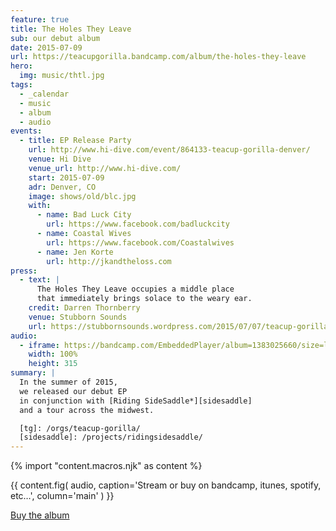 ```yaml
---
feature: true
title: The Holes They Leave
sub: our debut album
date: 2015-07-09
url: https://teacupgorilla.bandcamp.com/album/the-holes-they-leave
hero:
  img: music/thtl.jpg
tags:
  - _calendar
  - music
  - album
  - audio
events:
  - title: EP Release Party
    url: http://www.hi-dive.com/event/864133-teacup-gorilla-denver/
    venue: Hi Dive
    venue_url: http://www.hi-dive.com/
    start: 2015-07-09
    adr: Denver, CO
    image: shows/old/blc.jpg
    with:
      - name: Bad Luck City
        url: https://www.facebook.com/badluckcity
      - name: Coastal Wives
        url: https://www.facebook.com/Coastalwives
      - name: Jen Korte
        url: http://jkandtheloss.com
press:
  - text: |
      The Holes They Leave occupies a middle place
      that immediately brings solace to the weary ear.
    credit: Darren Thornberry
    venue: Stubborn Sounds
    url: https://stubbornsounds.wordpress.com/2015/07/07/teacup-gorilla-the-holes-they-leave-in-review/
audio:
  - iframe: https://bandcamp.com/EmbeddedPlayer/album=1383025660/size=large/bgcol=ffffff/linkcol=de270f/artwork=small/transparent=true/
    width: 100%
    height: 315
summary: |
  In the summer of 2015,
  we released our debut EP
  in conjunction with [Riding SideSaddle*][sidesaddle]
  and a tour across the midwest.

  [tg]: /orgs/teacup-gorilla/
  [sidesaddle]: /projects/ridingsidesaddle/
---
```


{% import "content.macros.njk" as content %}

{{ content.fig(
  audio,
  caption='Stream or buy on bandcamp, itunes, spotify, etc…',
  column='main'
) }}

[Buy the album](http://teacupgorilla.bandcamp.com/album/the-holes-they-leave)
